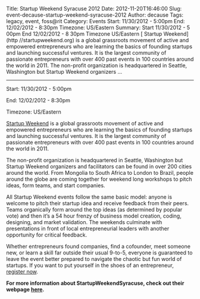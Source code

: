 Title: Startup Weekend Syracuse 2012
Date: 2012-11-20T16:46:00
Slug: event-decause-startup-weekend-syracuse-2012
Author: decause
Tags: legacy, event, foss@rit
Category: Events
Start: 11/30/2012 - 5:00pm
End: 12/02/2012 - 8:30pm
Timezone: US/Eastern
Summary: Start  11/30/2012 - 5 00pm  End  12/02/2012 - 8 30pm  Timezone  US/Eastern  [ Startup Weekend](http //startupweekend.org) is a global grassroots movement of active and empowered entrepreneurs who are learning the basics of founding startups and launching successful ventures. It is the largest community of passionate entrepreneurs with over 400 past events in 100 countries around the world in 2011.  The non-profit organization is headquartered in Seattle, Washington but Startup Weekend organizers ... 

---
Start: 11/30/2012 - 5:00pm

End: 12/02/2012 - 8:30pm

Timezone: US/Eastern

[ Startup Weekend](http://startupweekend.org) is a global grassroots movement
of active and empowered entrepreneurs who are learning the basics of founding
startups and launching successful ventures. It is the largest community of
passionate entrepreneurs with over 400 past events in 100 countries around the
world in 2011.

The non-profit organization is headquartered in Seattle, Washington but
Startup Weekend organizers and facilitators can be found in over 200 cities
around the world. From Mongolia to South Africa to London to Brazil, people
around the globe are coming together for weekend long workshops to pitch
ideas, form teams, and start companies.

All Startup Weekend events follow the same basic model: anyone is welcome to
pitch their startup idea and receive feedback from their peers. Teams
organically form around the top ideas (as determined by popular vote) and then
it’s a 54 hour frenzy of business model creation, coding, designing, and
market validation. The weekends culminate with presentations in front of local
entrepreneurial leaders with another opportunity for critical feedback.

Whether entrepreneurs found companies, find a cofounder, meet someone new, or
learn a skill far outside their usual 9-to-5, everyone is guaranteed to leave
the event better prepared to navigate the chaotic but fun world of startups.
If you want to put yourself in the shoes of an entrepreneur, [register
now](http://swsyracuse912.eventbrite.com).

**For more information about StartupWeekendSyracuse, check out their webpage [here](http://bit.ly/nacMRj).**

